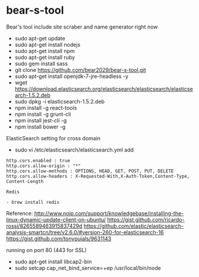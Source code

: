 # bear-s-tool
Bear's tool include site scraber and name generator right now
- sudo apt-get update
- sudo apt-get install nodejs
- sudo apt-get install npm
- sudo apt-get install ruby
- sudo gem install sass 
- git clone https://github.com/bear2029/bear-s-tool.git
- sudo apt-get install openjdk-7-jre-headless -y
- wget https://download.elasticsearch.org/elasticsearch/elasticsearch/elasticsearch-1.5.2.deb
- sudo dpkg -i elasticsearch-1.5.2.deb
- npm install -g react-tools
- npm install -g grunt-cli
- npm install jest-cli -g
- npm install bower -g
 
ElasticSearch setting
for cross domain
- sudo vi /etc/elasticsearch/elasticsearch.yml
add
```
http.cors.enabled : true
http.cors.allow-origin : "*"
http.cors.allow-methods : OPTIONS, HEAD, GET, POST, PUT, DELETE
http.cors.allow-headers : X-Requested-With,X-Auth-Token,Content-Type, Content-Length

Redis

- brew install redis

```
Reference:
http://www.noip.com/support/knowledgebase/installing-the-linux-dynamic-update-client-on-ubuntu/
https://gist.github.com/ricardo-rossi/8265589463915837429d
https://github.com/elastic/elasticsearch-analysis-smartcn/tree/v2.6.0/#version-260-for-elasticsearch-16
https://gist.github.com/tonypujals/9631143

running on port 80 (443 for SSL)
- sudo apt-get install libcap2-bin
- sudo setcap cap_net_bind_service=+ep /usr/local/bin/node
